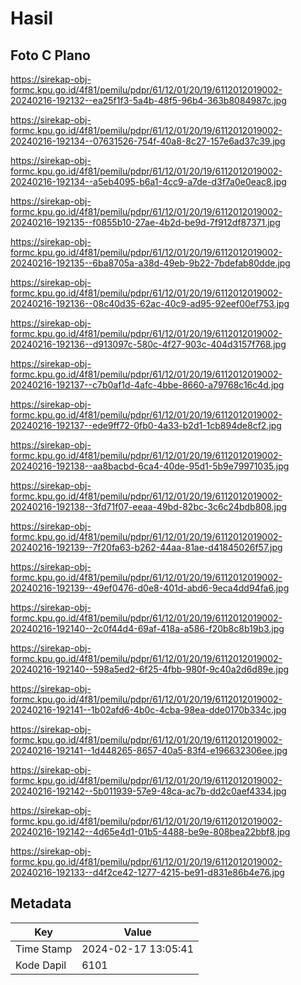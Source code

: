 # Hasil

## Foto C Plano

https://sirekap-obj-formc.kpu.go.id/4f81/pemilu/pdpr/61/12/01/20/19/6112012019002-20240216-192132--ea25f1f3-5a4b-48f5-96b4-363b8084987c.jpg

https://sirekap-obj-formc.kpu.go.id/4f81/pemilu/pdpr/61/12/01/20/19/6112012019002-20240216-192134--07631526-754f-40a8-8c27-157e6ad37c39.jpg

https://sirekap-obj-formc.kpu.go.id/4f81/pemilu/pdpr/61/12/01/20/19/6112012019002-20240216-192134--a5eb4095-b6a1-4cc9-a7de-d3f7a0e0eac8.jpg

https://sirekap-obj-formc.kpu.go.id/4f81/pemilu/pdpr/61/12/01/20/19/6112012019002-20240216-192135--f0855b10-27ae-4b2d-be9d-7f912df87371.jpg

https://sirekap-obj-formc.kpu.go.id/4f81/pemilu/pdpr/61/12/01/20/19/6112012019002-20240216-192135--6ba8705a-a38d-49eb-9b22-7bdefab80dde.jpg

https://sirekap-obj-formc.kpu.go.id/4f81/pemilu/pdpr/61/12/01/20/19/6112012019002-20240216-192136--08c40d35-62ac-40c9-ad95-92eef00ef753.jpg

https://sirekap-obj-formc.kpu.go.id/4f81/pemilu/pdpr/61/12/01/20/19/6112012019002-20240216-192136--d913097c-580c-4f27-903c-404d3157f768.jpg

https://sirekap-obj-formc.kpu.go.id/4f81/pemilu/pdpr/61/12/01/20/19/6112012019002-20240216-192137--c7b0af1d-4afc-4bbe-8660-a79768c16c4d.jpg

https://sirekap-obj-formc.kpu.go.id/4f81/pemilu/pdpr/61/12/01/20/19/6112012019002-20240216-192137--ede9ff72-0fb0-4a33-b2d1-1cb894de8cf2.jpg

https://sirekap-obj-formc.kpu.go.id/4f81/pemilu/pdpr/61/12/01/20/19/6112012019002-20240216-192138--aa8bacbd-6ca4-40de-95d1-5b9e79971035.jpg

https://sirekap-obj-formc.kpu.go.id/4f81/pemilu/pdpr/61/12/01/20/19/6112012019002-20240216-192138--3fd71f07-eeaa-49bd-82bc-3c6c24bdb808.jpg

https://sirekap-obj-formc.kpu.go.id/4f81/pemilu/pdpr/61/12/01/20/19/6112012019002-20240216-192139--7f20fa63-b262-44aa-81ae-d41845026f57.jpg

https://sirekap-obj-formc.kpu.go.id/4f81/pemilu/pdpr/61/12/01/20/19/6112012019002-20240216-192139--49ef0476-d0e8-401d-abd6-9eca4dd94fa6.jpg

https://sirekap-obj-formc.kpu.go.id/4f81/pemilu/pdpr/61/12/01/20/19/6112012019002-20240216-192140--2c0f44d4-69af-418a-a586-f20b8c8b19b3.jpg

https://sirekap-obj-formc.kpu.go.id/4f81/pemilu/pdpr/61/12/01/20/19/6112012019002-20240216-192140--598a5ed2-6f25-4fbb-980f-9c40a2d6d89e.jpg

https://sirekap-obj-formc.kpu.go.id/4f81/pemilu/pdpr/61/12/01/20/19/6112012019002-20240216-192141--1b02afd6-4b0c-4cba-98ea-dde0170b334c.jpg

https://sirekap-obj-formc.kpu.go.id/4f81/pemilu/pdpr/61/12/01/20/19/6112012019002-20240216-192141--1d448265-8657-40a5-83f4-e196632306ee.jpg

https://sirekap-obj-formc.kpu.go.id/4f81/pemilu/pdpr/61/12/01/20/19/6112012019002-20240216-192142--5b011939-57e9-48ca-ac7b-dd2c0aef4334.jpg

https://sirekap-obj-formc.kpu.go.id/4f81/pemilu/pdpr/61/12/01/20/19/6112012019002-20240216-192142--4d65e4d1-01b5-4488-be9e-808bea22bbf8.jpg

https://sirekap-obj-formc.kpu.go.id/4f81/pemilu/pdpr/61/12/01/20/19/6112012019002-20240216-192133--d4f2ce42-1277-4215-be91-d831e86b4e76.jpg


## Metadata

| Key        | Value               |
| ---------- | ------------------- |
| Time Stamp | 2024-02-17 13:05:41 |
| Kode Dapil | 6101                |



